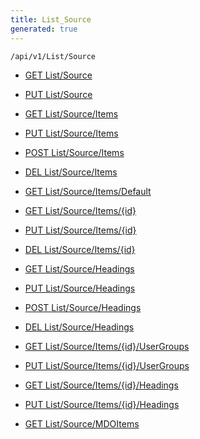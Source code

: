 ```yaml
---
title: List_Source
generated: true
---
```


```http
/api/v1/List/Source
```




* [GET List/Source](v1SourceList_GetListDefinition.md)

* [PUT List/Source](v1SourceList_SetListDefinition.md)

* [GET List/Source/Items](v1SourceList_GetAll.md)

* [PUT List/Source/Items](v1SourceList_PutAllSource.md)

* [POST List/Source/Items](v1SourceList_PostSource.md)

* [DEL List/Source/Items](v1SourceList_DeleteAllSource.md)

* [GET List/Source/Items/Default](v1SourceList_CreateDefaultSource.md)

* [GET List/Source/Items/{id}](v1SourceList_GetSource.md)

* [PUT List/Source/Items/{id}](v1SourceList_PutSource.md)

* [DEL List/Source/Items/{id}](v1SourceList_DeleteSource.md)

* [GET List/Source/Headings](v1SourceList_GetSourceHeadings.md)

* [PUT List/Source/Headings](v1SourceList_PutSourceHeadings.md)

* [POST List/Source/Headings](v1SourceList_PostSourceHeading.md)

* [DEL List/Source/Headings](v1SourceList_DeleteSourceHeadings.md)

* [GET List/Source/Items/{id}/UserGroups](v1SourceList_GetSourceUserGroupsForListItem.md)

* [PUT List/Source/Items/{id}/UserGroups](v1SourceList_PutSourceUserGroupsForListItem.md)

* [GET List/Source/Items/{id}/Headings](v1SourceList_GetSourceHeadingsForListItem.md)

* [PUT List/Source/Items/{id}/Headings](v1SourceList_PutSourceHeadingsForListItem.md)

* [GET List/Source/MDOItems](v1SourceList_GetMDOList.md)